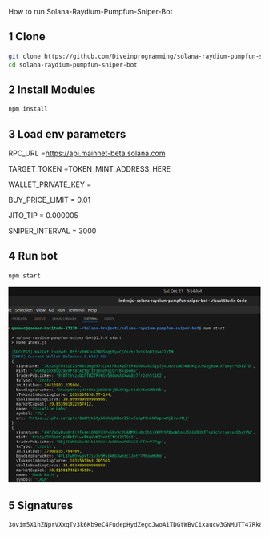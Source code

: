 How to run Solana-Raydium-Pumpfun-Sniper-Bot

## 1 Clone

```bash
git clone https://github.com/Diveinprogramming/solana-raydium-pumpfun-sniper-bot.git
cd solana-raydium-pumpfun-sniper-bot
```
## 2 Install Modules


```bash
npm install
```

## 3 Load env parameters

RPC_URL =https://api.mainnet-beta.solana.com

TARGET_TOKEN =TOKEN_MINT_ADDRESS_HERE

WALLET_PRIVATE_KEY =

BUY_PRICE_LIMIT = 0.01

JITO_TIP = 0.000005

SNIPER_INTERVAL = 3000



## 4 Run bot 

```bash
npm start
```

![ Running bot ](solana-sniper-bot.png)


## 5 Signatures

```bash
3ovim5X1hZNprVXxqTv3k6Kb9eC4FudepHydZegdJwoAiTDGtWBvCixaucw3GNMUTT47Rk8w64JaYKWpJQniQHw8
```
